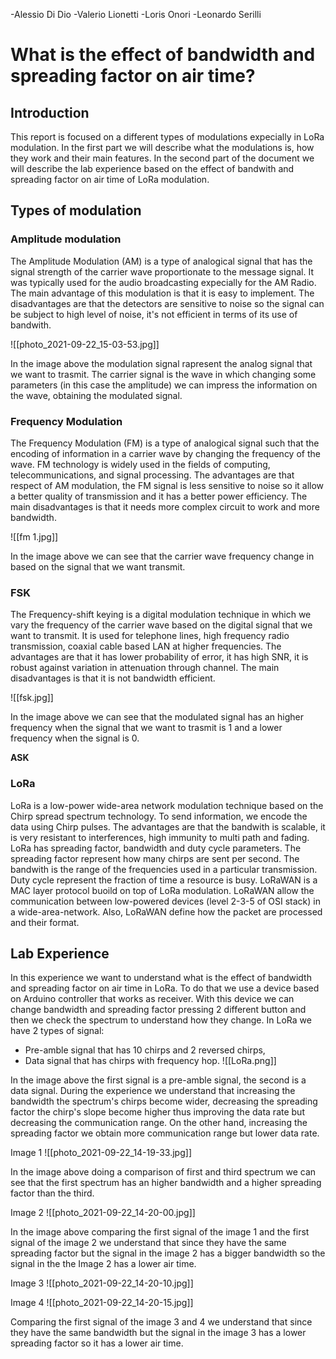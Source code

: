 -Alessio Di Dio
-Valerio Lionetti
-Loris Onori
-Leonardo Serilli

# What is the effect of bandwidth and spreading factor on air time?
## Introduction
This report is focused on a different types of modulations expecially in LoRa modulation. In the first part we will describe what the modulations is, how they work and their main features.
In the second part of the document we will describe the lab experience based on the effect of bandwith and spreading factor on air time of LoRa modulation. 

## Types of modulation
### Amplitude modulation
The Amplitude Modulation (AM) is a type of analogical signal that has the signal strength of the carrier wave proportionate to the message signal. It was typically used for the audio broadcasting expecially for the AM Radio. The main advantage of this modulation is that it is easy to implement.
The disadvantages are that the detectors are sensitive to noise so the signal can be subject to high level of noise, it's not efficient in terms of its use of bandwith.

![[photo_2021-09-22_15-03-53.jpg]]

In the image above the modulation signal rapresent the analog signal that we want to trasmit. The carrier signal is the wave in which changing some parameters (in this case the amplitude) we can impress the information on the wave, obtaining the modulated signal.

### Frequency Modulation
The Frequency Modulation (FM) is a type of analogical signal such that the encoding of information in a carrier wave by changing the frequency of the wave. FM technology is widely used in the fields of computing, telecommunications, and signal processing. 
The advantages are that respect of AM modulation, the FM signal is less sensitive to noise so it allow a better quality of transmission and it has a better power efficiency.
The main disadvantages is that it needs more complex circuit to work and more bandwidth.

![[fm 1.jpg]]

In the image above we can see that the carrier wave frequency change in based on the signal that we want transmit.

### FSK
The Frequency-shift keying is a digital modulation technique in which we vary the frequency of the carrier wave based on the digital signal that we want to transmit.
It is used for telephone lines, high frequency radio transmission, coaxial cable based LAN at higher frequencies. The advantages are that it has lower probability of error, it has high SNR,  it is robust against variation in attenuation through channel. The main disadvantages is that it is not bandwidth efficient.

![[fsk.jpg]]

In the image above we can see that the modulated signal has an higher frequency when the signal that we want to trasmit is 1 and a lower frequency when the signal is 0.

**ASK**

### LoRa
LoRa is a low-power wide-area network modulation technique based on the Chirp spread spectrum technology. To send information, we encode the data using Chirp pulses. The advantages are that the bandwith is scalable, it is very resistant to interferences, high immunity to multi path and fading.
LoRa has spreading factor, bandwidth and duty cycle parameters. The spreading factor represent how many chirps are sent per second. The bandwith is the range of the frequencies used in a particular transmission. Duty cycle represent the fraction of time a resource is busy. 
LoRaWAN is a MAC layer protocol buoild on top of LoRa modulation. LoRaWAN allow the communication between low-powered devices (level 2-3-5 of OSI stack) in a wide-area-network. Also, LoRaWAN define how the packet are processed and their format.

## Lab Experience
In this experience we want to understand what is the effect of bandwidth and spreading factor on air time in LoRa. To do that we use a device based on Arduino controller that works as receiver. With this device we can change bandwidth and spreading factor pressing 2 different button and then we check the spectrum to understand how they change. 
In LoRa we have 2 types of signal:
* Pre-amble signal that has 10 chirps and 2 reversed chirps,
* Data signal that has chirps with frequency hop.
![[LoRa.png]]

In the image above the first signal is a pre-amble signal, the second is a data signal.
During the experience we understand that increasing the bandwidth the spectrum's chirps become wider, decreasing the spreading factor the chirp's slope become higher thus improving the data rate but decreasing the communication range. On the other hand, increasing the spreading factor we obtain more communication range but lower data rate.


Image 1
![[photo_2021-09-22_14-19-33.jpg]]

In the image above doing a comparison of first and third spectrum we can see that the first spectrum has an higher bandwidth and a higher spreading factor than the third.

Image 2
![[photo_2021-09-22_14-20-00.jpg]]

In the image above comparing the first signal of the image 1 and the first signal of the image 2  we understand that since they have the same spreading factor but the signal in the image 2 has a bigger bandwidth so the signal in the the Image 2 has a lower air time.

Image 3
![[photo_2021-09-22_14-20-10.jpg]]



Image 4
![[photo_2021-09-22_14-20-15.jpg]]

Comparing the first signal of the image 3 and 4 we understand that since they have the same bandwidth but the signal in the image 3 has a lower spreading factor so it has a lower air time.